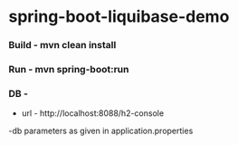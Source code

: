 # spring-boot-liquibase-demo


### Build - mvn clean install
### Run - mvn spring-boot:run

### DB - 
- url - http://localhost:8088/h2-console

-db parameters as given in application.properties
